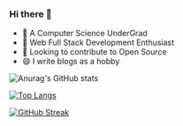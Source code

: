 ### Hi there 👋

<!--
**hanx007/hanx007** is a ✨ _special_ ✨ repository because its `README.md` (this file) appears on your GitHub profile.

Here are some ideas to get you started:

- 🔭 I’m currently working on ...
- 🌱 I’m currently learning ...
- 👯 I’m looking to collaborate on ...
- 🤔 I’m looking for help with ...
- 💬 Ask me about ...
- 📫 How to reach me: ...
- 😄 Pronouns: ...
- ⚡ Fun fact: ...
-->
- 🔭 A Computer Science UnderGrad
- 🌱 Web Full Stack Development Enthusiast
- 👯 Looking to contribute to Open Source
- 😄 I write blogs as a hobby

![Anurag's GitHub stats](https://github-readme-stats.vercel.app/api?username=hanx007&count_private=true&hide=issues,stars&show_icons=true&theme=radical)



[![Top Langs](https://github-readme-stats.vercel.app/api/top-langs/?username=hanx007&hide=ruby,scss&langs_count=8&layout=compact&theme=radical&count_private=true)](https://github.com/anuraghazra/github-readme-stats)



[![GitHub Streak](https://github-readme-streak-stats.herokuapp.com/?user=hanx007)](https://git.io/streak-stats)
